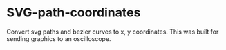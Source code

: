 # SVG-path-coordinates

Convert svg paths and bezier curves to x, y coordinates.
This was built for sending graphics to an oscilloscope.

